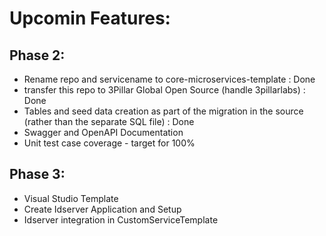 # Upcomin Features:

## Phase 2:
   * Rename repo and servicename to core-microservices-template     : Done
   * transfer this repo to 3Pillar Global Open Source (handle 3pillarlabs)   : Done
   * Tables and seed data creation as part of the migration in the source (rather than the separate SQL file) : Done
   * Swagger and OpenAPI Documentation
   * Unit test case coverage - target for 100%

## Phase 3:
   * Visual Studio Template
   * Create Idserver Application and Setup
   * Idserver integration in CustomServiceTemplate
